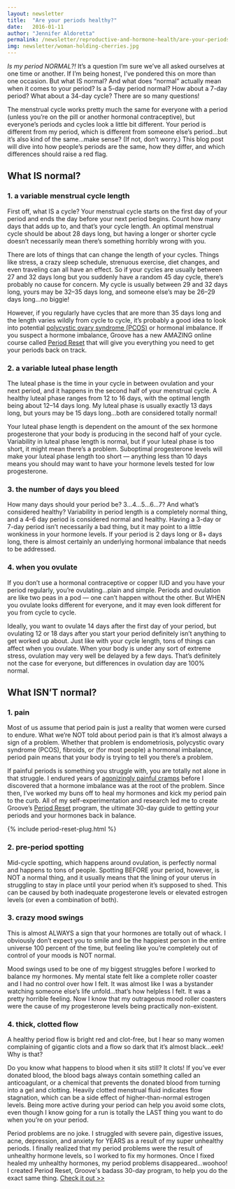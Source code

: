 ```yaml
---
layout: newsletter
title:  "Are your periods healthy?"
date:   2016-01-11
author: "Jennifer Aldoretta"
permalink: /newsletter/reproductive-and-hormone-health/are-your-periods-healthy/
img: newsletter/woman-holding-cherries.jpg
---
```


*Is my period NORMAL?!* It&rsquo;s a question I&rsquo;m sure we&rsquo;ve all asked ourselves at one time or another. If I&rsquo;m being honest, I&rsquo;ve pondered this on more than one occasion. But what IS normal? And what does &ldquo;normal&rdquo; actually mean when it comes to your period? Is a 5-day period normal? How about a 7-day period? What about a 34-day cycle? There are so many questions!

The menstrual cycle works pretty much the same for everyone with a period (unless you&rsquo;re on the pill or another hormonal contraceptive), but everyone&rsquo;s periods and cycles look a little bit different. Your period is different from my period, which is different from someone else&rsquo;s period...but it&rsquo;s also kind of the same...make sense? (If not, don&rsquo;t worry.) This blog post will dive into how people&rsquo;s periods are the same, how they differ, and which differences should raise a red flag. 

## What IS normal? ##

### 1. a variable menstrual cycle length ###
	
First off, what IS a cycle? Your menstrual cycle starts on the first day of your period and ends the day before your next period begins. Count how many days that adds up to, and that&rsquo;s your cycle length. An optimal menstrual cycle should be about 28 days long, but having a longer or shorter cycle doesn&rsquo;t necessarily mean there&rsquo;s something horribly wrong with you. 

There are lots of things that can change the length of your cycles. Things like stress, a crazy sleep schedule, strenuous exercise, diet changes, and even traveling can all have an effect. So if your cycles are usually between 27 and 32 days long but you suddenly have a random 45 day cycle, there&rsquo;s probably no cause for concern. My cycle is usually between 29 and 32 days long, yours may be 32&ndash;35 days long, and someone else&rsquo;s may be 26&ndash;29 days long...no biggie! 

However, if you regularly have cycles that are more than 35 days long and the length varies wildly from cycle to cycle, it&rsquo;s probably a good idea to look into potential <a class="text-link" href="http://www.readytogroove.com/blog/2015/01/09/polycystic-ovary-syndrome-what-it-is-&-what-you-should-know/">polycystic ovary syndrome (PCOS)</a> or hormonal imbalance. If you suspect a hormone imbalance, Groove has a new AMAZING online course called <a class="text-link" href="http://www.readytogroove.com/courses/period-reset/">Period Reset</a> that will give you everything you need to get your periods back on track. 

### 2. a variable luteal phase length ###

The luteal phase is the time in your cycle in between ovulation and your next period, and it happens in the second half of your menstrual cycle. A healthy luteal phase ranges from 12 to 16 days, with the optimal length being about 12&ndash;14 days long. My luteal phase is usually exactly 13 days long, but yours may be 15 days long...both are considered totally normal!

Your luteal phase length is dependent on the amount of the sex hormone progesterone that your body is producing in the second half of your cycle. Variability in luteal phase length is normal, but if your luteal phase is too short, it might mean there&rsquo;s a problem. Suboptimal progesterone levels will make your luteal phase length too short — anything less than 10 days means you should may want to have your hormone levels tested for low progesterone.

### 3. the number of days you bleed ###

How many days should your period be? 3...4...5...6...7? And what&rsquo;s considered healthy? Variability in period length is a completely normal thing, and a 4&ndash;6 day period is considered normal and healthy. Having a 3-day or 7-day period isn&rsquo;t necessarily a bad thing, but it may point to a little wonkiness in your hormone levels. If your period is 2 days long or 8+ days long, there is almost certainly an underlying hormonal imbalance that needs to be addressed. 

### 4. when you ovulate ###

If you don&rsquo;t use a hormonal contraceptive or copper IUD and you have your period regularly, you&rsquo;re ovulating...plain and simple. Periods and ovulation are like two peas in a pod &mdash; one can&rsquo;t happen without the other. But WHEN you ovulate looks different for everyone, and it may even look different for you from cycle to cycle.

Ideally, you want to ovulate 14 days after the first day of your period, but ovulating 12 or 18 days after you start your period definitely isn&rsquo;t anything to get worked up about. Just like with your cycle length, tons of things can affect when you ovulate. When your body is under any sort of extreme stress, ovulation may very well be delayed by a few days. That&rsquo;s definitely not the case for everyone, but differences in ovulation day are 100% normal. 

## What ISN&rsquo;T normal? ##

### 1. pain ###

Most of us assume that period pain is just a reality that women were cursed to endure. What we&rsquo;re NOT told about period pain is that it&rsquo;s almost always a sign of a problem. Whether that problem is endometriosis, polycystic ovary syndrome (PCOS), fibroids, or (for most people) a hormonal imbalance, period pain means that your body is trying to tell you there&rsquo;s a problem. 

If painful periods is something you struggle with, you are totally not alone in that struggle. I endured years of <a class="text-link" href="http://www.mindbodygreen.com/0-22921/6-natural-ways-i-got-my-period-under-control-after-years-of-issues.html">agonizingly painful cramps</a> before I discovered that a hormone imbalance was at the root of the problem. Since then, I&rsquo;ve worked my buns off to heal my hormones and kick my period pain to the curb. All of my self-experimentation and research led me to create Groove&rsquo;s <a class="text-link" href="http://periodreset.readytogroove.com/">Period Reset</a> program, the ultimate 30-day guide to getting your periods and your hormones back in balance.

{% include period-reset-plug.html %}

### 2. pre-period spotting ###

Mid-cycle spotting, which happens around ovulation, is perfectly normal and happens to tons of people. Spotting BEFORE your period, however, is NOT a normal thing, and it usually means that the lining of your uterus in struggling to stay in place until your period when it&rsquo;s supposed to shed. This can be caused by both inadequate progesterone levels or elevated estrogen levels (or even a combination of both). 

### 3. crazy mood swings ###

This is almost ALWAYS a sign that your hormones are totally out of whack. I obviously don&rsquo;t expect you to smile and be the happiest person in the entire universe 100 percent of the time, but feeling like you&rsquo;re completely out of control of your moods is NOT normal. 

Mood swings used to be one of my biggest struggles before I worked to balance my hormones. My mental state felt like a complete roller coaster and I had no control over how I felt. It was almost like I was a bystander watching someone else&rsquo;s life unfold...that&rsquo;s how helpless I felt. It was a pretty horrible feeling. Now I know that my outrageous mood roller coasters were the cause of my progesterone levels being practically non-existent.  

### 4. thick, clotted flow ###

A healthy period flow is bright red and clot-free, but I hear so many women complaining of gigantic clots and a flow so dark that it&rsquo;s almost black...eek! Why is that?

Do you know what happens to blood when it sits still? It clots! If you&rsquo;ve ever donated blood, the blood bags always contain something called an anticoagulant, or a chemical that prevents the donated blood from turning into a gel and clotting. Heavily clotted menstrual fluid indicates flow stagnation, which can be a side effect of higher-than-normal estrogen levels. Being more active during your period can help you avoid some clots, even though I know going for a run is totally the LAST thing you want to do when you&rsquo;re on your period. 

Period problems are no joke. I struggled with severe pain, digestive issues, acne, depression, and anxiety for YEARS as a result of my super unhealthy periods. I finally realized that my period problems were the result of unhealthy hormone levels, so I worked to fix my hormones. Once I fixed healed my unhealthy hormones, my period problems disappeared...woohoo! I created Period Reset, Groove's badass 30-day program, to help you do the exact same thing. <a class="text-link" href="https://periodreset.readytogroove.com/">Check it out >></a>
